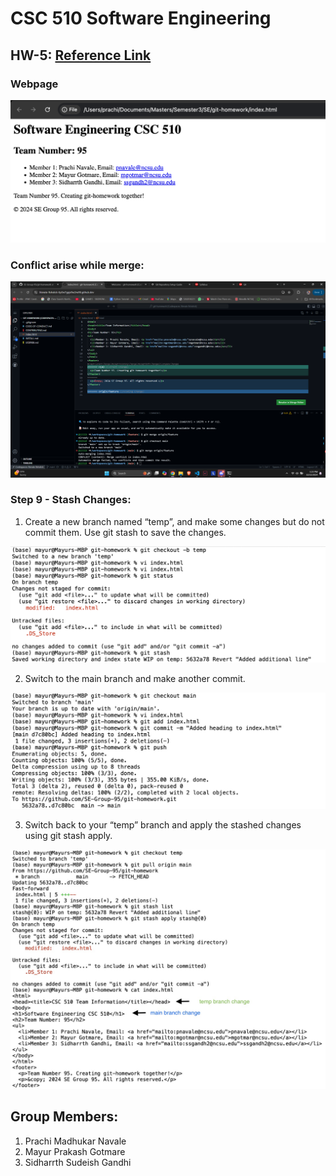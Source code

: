 # CSC 510 Software Engineering 
## HW-5: [Reference Link](https://txt.github.io/se24fall/git.html)

### Webpage

![alt text](webpage.png)

### Conflict arise while merge:

![alt text](MergeConflict.png)

### Step 9 - Stash Changes:

1. Create a new branch named “temp”, and make some changes but do not commit them. Use git stash to save the changes.

![alt text](step_9_images/9.1.png)

2. Switch to the main branch and make another commit.

![alt text](step_9_images/9.2.jpeg)

3. Switch back to your “temp” branch and apply the stashed changes using git stash apply.

![alt text](step_9_images/9.3.jpeg)


## Group Members:
1. Prachi Madhukar Navale
2. Mayur Prakash Gotmare
3. Sidharrth Sudeish Gandhi
